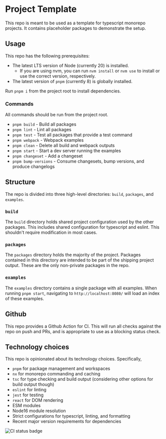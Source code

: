 # Project Template

This repo is meant to be used as a template for typescript monorepo projects.  It contains placeholder packages to demonstrate the setup.

## Usage

This repo has the following prerequisites:

* The latest LTS version of Node (currently 20) is installed.
    * If you are using nvm, you can run `nvm install` or `nvm use` to install or use the correct version, respectively.
* The latest version of `pnpm` (currently 8) is globally installed.

Run `pnpm i` from the project root to install dependencies.

### Commands

All commands should be run from the project root.

* `pnpm build` - Build all packages
* `pnpm lint` - Lint all packages
* `pnpm test` - Test all packages that provide a test command
* `pnpm webpack` - Webpack examples
* `pnpm clean` - Delete all build and webpack outputs
* `pnpm start` - Start a dev server running the examples
* `pnpm changeset` - Add a changeset
* `pnpm bump-versions` - Consume changesets, bump versions, and produce changelogs

## Structure

The repo is divided into three high-level directories:  `build`, `packages`, and `examples`.

### `build`

The `build` directory holds shared project configuration used by the other packages.  This includes shared configuration for typescript and eslint.  This shouldn't require modification in most cases.

### `packages`

The `packages` directory holds the majority of the project.  Packages contained in this directory are intended to be part of the shipping project output.  These are the only non-private packages in the repo.

### `examples`

The `examples` directory contains a single package with all examples.  When running `pnpm start`, navigating to `http://localhost:8080/` will load an index of these examples.

## Github

This repo provides a Github Action for CI.  This will run all checks against the repo on push and PRs, and is appropriate to use as a blocking status check.

## Technology choices

This repo is opinionated about its technology choices.  Specifically,

* `pnpm` for package management and workspaces
* `nx` for monorepo commanding and caching
* `tsc` for type checking and build output (considering other options for build output though)
* `eslint` for linting
* `jest` for testing
* `react` for DOM rendering
* ESM modules
* Node16 module resolution
* Strict configurations for typescript, linting, and formatting
* Recent major version requirements for dependencies

![CI status badge](https://github.com/ChumpChief/ProjectTemplate/actions/workflows/ci.yml/badge.svg)
